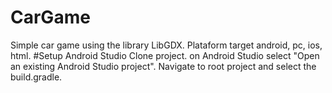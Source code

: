 # CarGame
Simple car game using the library LibGDX. Plataform target android, pc, ios, html.
#Setup Android Studio
Clone project. on Android Studio select "Open an existing Android Studio project". Navigate to root project and select the build.gradle.

